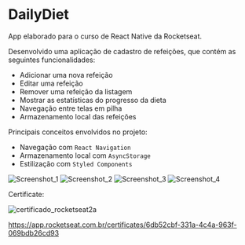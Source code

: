 # DailyDiet
App elaborado para o curso de React Native da Rocketseat.

Desenvolvido uma aplicação de cadastro de refeições, que contém as seguintes funcionalidades:
- Adicionar uma nova refeição
- Editar uma refeição
- Remover uma refeição da listagem
- Mostrar as estatísticas do progresso da dieta
- Navegação entre telas em pilha
- Armazenamento local das refeições

Principais conceitos envolvidos no projeto:
- Navegação com `React Navigation`
- Armazenamento local com `AsyncStorage`
- Estilização com `Styled Components`

![Screenshot_1](https://github.com/Sillmann/dailydiet-reactnative-rocketseat/assets/58642347/6faad845-9e98-4752-a88d-811428b4f397)
![Screenshot_2](https://github.com/Sillmann/dailydiet-reactnative-rocketseat/assets/58642347/f702b9bd-511b-4a83-a879-4143c2ca02bc)
![Screenshot_3](https://github.com/Sillmann/dailydiet-reactnative-rocketseat/assets/58642347/6e01ea50-8ef4-41bd-944e-9cdc03ed7a29)
![Screenshot_4](https://github.com/Sillmann/dailydiet-reactnative-rocketseat/assets/58642347/0305a5ad-9bf3-4624-b688-f1535d0e8b4a)

Certificate:

![certificado_rocketseat2a](https://github.com/Sillmann/dailydiet-reactnative-rocketseat/assets/58642347/bc7b2fc3-b5d1-40ea-8d23-16f3083f5a85)

https://app.rocketseat.com.br/certificates/6db52cbf-331a-4c4a-963f-069bdb26cd93


